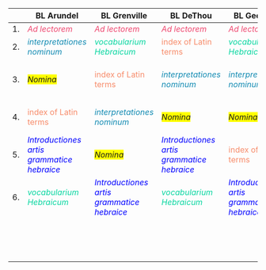 |  | BL Arundel | BL Grenville | BL DeThou | BL George III | HDS | Madrid |
| --- | --- | --- | --- | --- | --- | --- |
| 1. | <span style="color:#ef476f">*Ad lectorem*</span> | <span style="color:#ef476f">*Ad lectorem*</span> |  <span style="color:#ef476f">*Ad lectorem*</span> | <span style="color:#ef476f">*Ad lectorem*</span> | <span style="color:#ef476f">*Ad lectorem*</span>  | <span style="color:#ef476f">*Ad lectorem*</span> |
| 2. |  <span style="color:#118AB2">*interpretationes nominum*</span>  | <span style="color:#06D6A0">*vocabularium Hebraicum*</span> | <span style="color:#F78C6B">index of Latin terms</span>| <span style="color:#06D6A0">*vocabularium Hebraicum*</span> | <span style="color:#06D6A0">*vocabularium Hebraicum*</span>  | <span style="color:#06D6A0">*vocabularium Hebraicum*</span>  | 
| 3. | <span style="background-color:yellow">*Nomina*</span> | <span style="color:#F78C6B">index of Latin terms</span> | <span style="color:#118AB2">*interpretationes nominum*</span> | <span style="color:#118AB2">*interpretationes nominum*</span> | <span style="color:blue">*Introductiones artis grammatice hebraice*</span> | <span style="color:#118AB2">*interpretationes nominum*</span>  | 
| 4. | <span style="color:#F78C6B">index of Latin terms</span>  | <span style="color:#118AB2">*interpretationes nominum*</span> | <span style="background-color:yellow">*Nomina*</span>  | <span style="background-color:yellow">*Nomina*</span>  | <span style="color:#118AB2">*interpretationes nominum*</span> |  <span style="background-color:yellow">*Nomina*</span>  quire `A` (names through *B*) |  
| 5. | <span style="color:blue">*Introductiones artis grammatice hebraice*</span> | <span style="background-color:yellow">*Nomina*</span> |  <span style="color:blue">*Introductiones artis grammatice hebraice*</span> | <span style="color:#F78C6B">index of Latin terms</span>| <span style="background-color:yellow">*Nomina*</span> |  <span style="color:#F78C6B">index of Latin terms</span> |  
| 6. | <span style="color:#06D6A0">*vocabularium Hebraicum*</span>  | <span style="color:blue">*Introductiones artis grammatice hebraice*</span> | <span style="color:#06D6A0">*vocabularium Hebraicum*</span>| <span style="color:blue">*Introductiones artis grammatice hebraice*</span> | <span style="color:#F78C6B">index of Latin terms</span> | <span style="background-color:yellow">*Nomina*</span>  quires `B`, `C`, `D` (names from *C* to *Z*) | 
| | |  |  |  |  | <span style="color:blue">*Introductiones artis grammatice hebraice*</span>  |  

